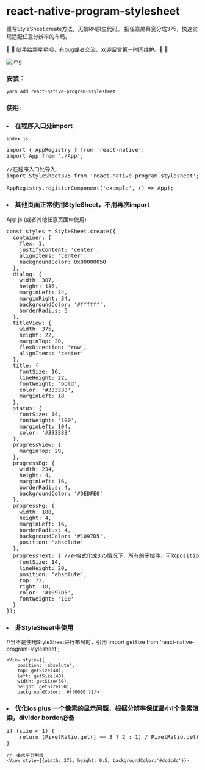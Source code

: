 # react-native-program-stylesheet
重写StyleSheet.create方法，无损RN原生代码。
把任意屏幕宽分成375，快速实现适配任意分辨率的布局。

🤗 🤗 随手给颗星星呗，有bug或者交流，欢迎留言第一时间维护。🤗 🤗<br>

![img](https://github.com/iberHK/react-native-program-stylesheet/blob/master/screenshot/demo.png?raw=true)

### 安装：
<code>yarn add react-native-program-stylesheet</code><br>

### 使用:
### <li>在程序入口处import</li>
<code>index.js</code>

<pre>
import { AppRegistry } from 'react-native';
import App from './App';

//在程序入口处导入
import StyleSheet375 from 'react-native-program-stylesheet';

AppRegistry.registerComponent('example', () => App);
</pre>


### <li>其他页面正常使用StyleSheet，不用再次import</li>
App.js (或者其他任意页面中使用)

<pre>
const styles = StyleSheet.create({
  container: {
    flex: 1,
    justifyContent: 'center',
    alignItems: 'center',
    backgroundColor: 0x00000050
  },
  dialog: {
    width: 307,
    height: 136,
    marginLeft: 34,
    marginRight: 34,
    backgroundColor: '#ffffff',
    borderRadius: 5
  },
  titleView: {
    width: 375,
    height: 22,
    marginTop: 30,
    flexDirection: 'row',
    alignItems: 'center'
  },
  title: {
    fontSize: 16,
    lineHeight: 22,
    fontWeight: 'bold',
    color: '#333333',
    marginLeft: 18
  },
  status: {
    fontSize: 14,
    fontWeight: '100',
    marginLeft: 104,
    color: '#333333'
  },
  progressView: {
    marginTop: 29,
  },
  progressBg: {
    width: 234,
    height: 4,
    marginLeft: 16,
    borderRadius: 4,
    backgroundColor: '#DEDFE0'
  },
  progressFg: {
    width: 188,
    height: 4,
    marginLeft: 16,
    borderRadius: 4,
    backgroundColor: '#1097D5',
    position: 'absolute'
  },
  progressText: { //在格式化成375情况下，所有的子控件，可以position:absolute定位到父容器中，节省节点层级
    fontSize: 14,
    lineHeight: 20,
    position: 'absolute',
    top: 73,
    right: 18,
    color: '#1097D5',
    fontWeight: '100'
  }
});
</pre>

### <li>非StyleSheet中使用</li>
//当不是使用StyleSheet进行布局时，引用
import getSize from 'react-native-program-stylesheet';

```
<View style={{
    position: 'absolute', 
    top: getSize(40),
    left: getSize(40),
    width: getSize(50),
    height: getSize(50), 
    backgroundColor: '#ff0000'}}/>
```

### <li>优化ios plus 一个像素的显示问题，根据分辨率保证最小1个像素渲染，divider border必备</li>

<pre>
if (size < 1) {
    return (PixelRatio.get() == 3 ? 2 : 1) / PixelRatio.get()
}
</pre>

```
//一条水平分割线
<View style={{width: 375, height: 0.5, backgroundColor:'#dcdcdc'}}>
```

